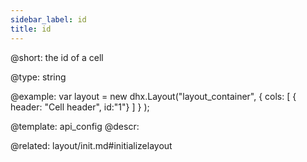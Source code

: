 ```yaml
---
sidebar_label: id
title: id
---          
```


@short: 
the id of a cell




@type: string

@example: 
var layout = new dhx.Layout("layout_container", {
        cols: [
            { header: "Cell header", id:"1"}
        ]
    }
);


@template:	api_config
@descr: 

@related: layout/init.md#initializelayout

